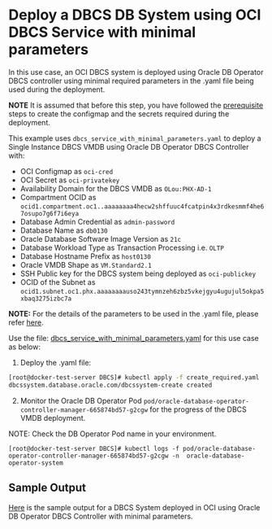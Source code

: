# Deploy a DBCS DB System using OCI DBCS Service with minimal parameters

In this use case, an OCI DBCS system is deployed using Oracle DB Operator DBCS controller using minimal required parameters in the .yaml file being used during the deployment.

**NOTE** It is assumed that before this step, you have followed the [prerequisite](./../README.md#prerequsites-to-deploy-a-dbcs-system-using-oracle-db-operator-dbcs-controller) steps to create the configmap and the secrets required during the deployment.

This example uses `dbcs_service_with_minimal_parameters.yaml` to deploy a Single Instance DBCS VMDB using Oracle DB Operator DBCS Controller with:

- OCI Configmap as `oci-cred`  
- OCI Secret as `oci-privatekey`  
- Availability Domain for the DBCS VMDB as `OLou:PHX-AD-1`  
- Compartment OCID as `ocid1.compartment.oc1..aaaaaaaa4hecw2shffuuc4fcatpin4x3rdkesmmf4he67osupo7g6f7i6eya`  
- Database Admin Credential as `admin-password`  
- Database Name as `db0130`  
- Oracle Database Software Image Version as `21c`  
- Database Workload Type as Transaction Processing i.e. `OLTP`  
- Database Hostname Prefix as `host0130`  
- Oracle VMDB Shape as `VM.Standard2.1`  
- SSH Public key for the DBCS system being deployed as `oci-publickey`  
- OCID of the Subnet as `ocid1.subnet.oc1.phx.aaaaaaaauso243tymnzeh6zbz5vkejgyu4ugujul5okpa5xbaq3275izbc7a`  


**NOTE:** For the details of the parameters to be used in the .yaml file, please refer [here](./dbcs_controller_parameters.md). 

Use the file: [dbcs_service_with_minimal_parameters.yaml](./dbcs_service_with_minimal_parameters.yaml) for this use case as below:

1. Deploy the .yaml file:  
```sh
[root@docker-test-server DBCS]# kubectl apply -f create_required.yaml
dbcssystem.database.oracle.com/dbcssystem-create created
```

2. Monitor the Oracle DB Operator Pod `pod/oracle-database-operator-controller-manager-665874bd57-g2cgw` for the progress of the DBCS VMDB deployment. 

NOTE: Check the DB Operator Pod name in your environment.

```
[root@docker-test-server DBCS]# kubectl logs -f pod/oracle-database-operator-controller-manager-665874bd57-g2cgw -n  oracle-database-operator-system
```

## Sample Output

[Here](./dbcs_service_with_minimal_parameters_sample_output.log) is the sample output for a DBCS System deployed in OCI using Oracle DB Operator DBCS Controller with minimal parameters.
